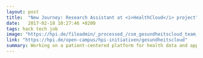 ```yaml
---
layout: post
title:  "New Journey: Research Assistant at <i>HealthCloud</i> project"
date:   2017-02-18 10:27:46 +0200
tags: hack tech job
image: "https://hpi.de/fileadmin/_processed_/csm_gesundheitscloud_team_1020x550_2ffcc0a07c.jpg"
link: "https://hpi.de/open-campus/hpi-initiativen/gesundheitscloud"
summary: Working on a patient-centered platform for health data and applications based on it
---
```

